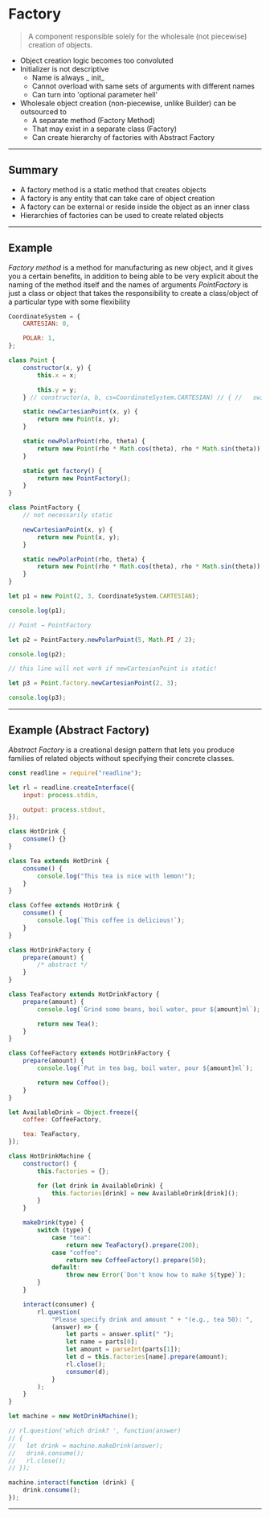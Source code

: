# Factory

> A component responsible solely for the wholesale (not piecewise) creation of objects.

- Object creation logic becomes too convoluted
- Initializer is not descriptive
  - Name is always _ init_
  - Cannot overload with same sets of arguments with different names
  - Can turn into 'optional parameter hell'
- Wholesale object creation (non-piecewise, unlike Builder) can be outsourced to
  - A separate method (Factory Method)
  - That may exist in a separate class (Factory)
  - Can create hierarchy of factories with Abstract Factory

---

## Summary

- A factory method is a static method that creates objects
- A factory is any entity that can take care of object creation
- A factory can be external or reside inside the object as an inner class
- Hierarchies of factories can be used to create related objects

---

## Example

_Factory method_ is a method for manufacturing as new object, and it gives you a certain benefits, in addition to being able to be very explicit about the naming of the method itself and the names of arguments
_PointFactory_ is just a class or object that takes the responsibility to create a class/object of a particular type with some flexibility

```js
CoordinateSystem = {
	CARTESIAN: 0,

	POLAR: 1,
};

class Point {
	constructor(x, y) {
		this.x = x;

		this.y = y;
	} // constructor(a, b, cs=CoordinateSystem.CARTESIAN) // { //   switch (cs) //   { //     case CoordinateSystem.CARTESIAN: //       this.x = a; //       this.y = b; //       break; //     case CoordinateSystem.POLAR: //       this.x = a * Math.cos(b); //       this.y = a * Math.sin(b); //       break; //   } // //   // steps to add a new system //   // 1. augment CoordinateSystem //   // 2. change ctor // }

	static newCartesianPoint(x, y) {
		return new Point(x, y);
	}

	static newPolarPoint(rho, theta) {
		return new Point(rho * Math.cos(theta), rho * Math.sin(theta));
	}

	static get factory() {
		return new PointFactory();
	}
}

class PointFactory {
	// not necessarily static

	newCartesianPoint(x, y) {
		return new Point(x, y);
	}

	static newPolarPoint(rho, theta) {
		return new Point(rho * Math.cos(theta), rho * Math.sin(theta));
	}
}

let p1 = new Point(2, 3, CoordinateSystem.CARTESIAN);

console.log(p1);

// Point → PointFactory

let p2 = PointFactory.newPolarPoint(5, Math.PI / 2);

console.log(p2);

// this line will not work if newCartesianPoint is static!

let p3 = Point.factory.newCartesianPoint(2, 3);

console.log(p3);
```

---

## Example (Abstract Factory)

_Abstract Factory_ is a creational design pattern that lets you produce families of related objects without specifying their concrete classes.

```js
const readline = require("readline");

let rl = readline.createInterface({
	input: process.stdin,

	output: process.stdout,
});

class HotDrink {
	consume() {}
}

class Tea extends HotDrink {
	consume() {
		console.log("This tea is nice with lemon!");
	}
}

class Coffee extends HotDrink {
	consume() {
		console.log(`This coffee is delicious!`);
	}
}

class HotDrinkFactory {
	prepare(amount) {
		/* abstract */
	}
}

class TeaFactory extends HotDrinkFactory {
	prepare(amount) {
		console.log(`Grind some beans, boil water, pour ${amount}ml`);

		return new Tea();
	}
}

class CoffeeFactory extends HotDrinkFactory {
	prepare(amount) {
		console.log(`Put in tea bag, boil water, pour ${amount}ml`);

		return new Coffee();
	}
}

let AvailableDrink = Object.freeze({
	coffee: CoffeeFactory,

	tea: TeaFactory,
});

class HotDrinkMachine {
	constructor() {
		this.factories = {};

		for (let drink in AvailableDrink) {
			this.factories[drink] = new AvailableDrink[drink]();
		}
	}

	makeDrink(type) {
		switch (type) {
			case "tea":
				return new TeaFactory().prepare(200);
			case "coffee":
				return new CoffeeFactory().prepare(50);
			default:
				throw new Error(`Don't know how to make ${type}`);
		}
	}

	interact(consumer) {
		rl.question(
			"Please specify drink and amount " + "(e.g., tea 50): ",
			(answer) => {
				let parts = answer.split(" ");
				let name = parts[0];
				let amount = parseInt(parts[1]);
				let d = this.factories[name].prepare(amount);
				rl.close();
				consumer(d);
			}
		);
	}
}

let machine = new HotDrinkMachine();

// rl.question('which drink? ', function(answer)
// {
//   let drink = machine.makeDrink(answer);
//   drink.consume();
//   rl.close();
// });

machine.interact(function (drink) {
	drink.consume();
});
```

---
